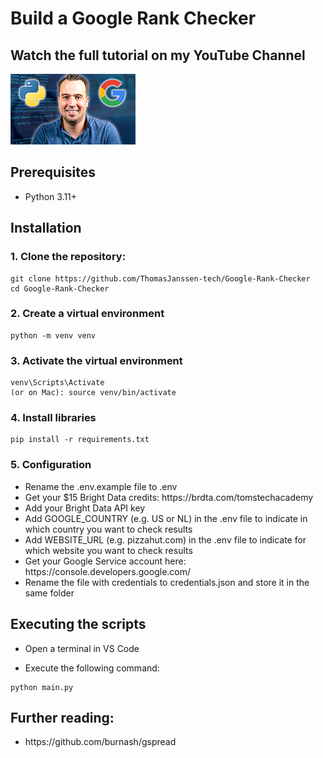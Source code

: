 <h1>Build a Google Rank Checker</h1>

<h2>Watch the full tutorial on my YouTube Channel</h2>
<div>

<a href="https://youtu.be/c5jHhMXmXyo">
    <img src="thumbnail_small.png" alt="Thomas Janssen Youtube" width="200"/>
</a>
</div>

<h2>Prerequisites</h2>
<ul>
  <li>Python 3.11+</li>
</ul>

<h2>Installation</h2>
<h3>1. Clone the repository:</h3>

```
git clone https://github.com/ThomasJanssen-tech/Google-Rank-Checker
cd Google-Rank-Checker
```

<h3>2. Create a virtual environment</h3>

```
python -m venv venv
```

<h3>3. Activate the virtual environment</h3>

```
venv\Scripts\Activate
(or on Mac): source venv/bin/activate
```

<h3>4. Install libraries</h3>

```
pip install -r requirements.txt
```

<h3>5. Configuration</h3>
<ul>
<li>Rename the .env.example file to .env</li>
<li>Get your $15 Bright Data credits: https://brdta.com/tomstechacademy</li>
<li>Add your Bright Data API key</li>
<li>Add GOOGLE_COUNTRY (e.g. US or NL) in the .env file to indicate in which country you want to check results</li>
<li>Add WEBSITE_URL (e.g. pizzahut.com) in the .env file to indicate for which website you want to check results</li>
<li>Get your Google Service account here: https://console.developers.google.com/</li>
<li>Rename the file with credentials to credentials.json and store it in the same folder</li>
</ul>

<h2>Executing the scripts</h2>

- Open a terminal in VS Code

- Execute the following command:

```
python main.py
```

<h2>Further reading:</h2>
<ul>
<li>https://github.com/burnash/gspread</li>
</ul>

